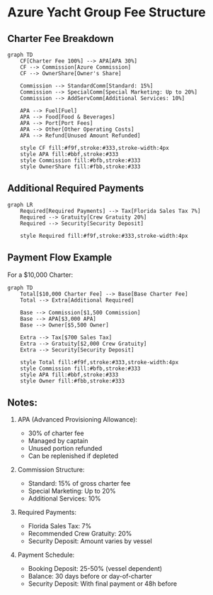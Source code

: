 # Azure Yacht Group Fee Structure

## Charter Fee Breakdown

```mermaid
graph TD
    CF[Charter Fee 100%] --> APA[APA 30%]
    CF --> Commission[Azure Commission]
    CF --> OwnerShare[Owner's Share]
    
    Commission --> StandardComm[Standard: 15%]
    Commission --> SpecialComm[Special Marketing: Up to 20%]
    Commission --> AddServComm[Additional Services: 10%]
    
    APA --> Fuel[Fuel]
    APA --> Food[Food & Beverages]
    APA --> Port[Port Fees]
    APA --> Other[Other Operating Costs]
    APA --> Refund[Unused Amount Refunded]

    style CF fill:#f9f,stroke:#333,stroke-width:4px
    style APA fill:#bbf,stroke:#333
    style Commission fill:#bfb,stroke:#333
    style OwnerShare fill:#fbb,stroke:#333
```

## Additional Required Payments

```mermaid
graph LR
    Required[Required Payments] --> Tax[Florida Sales Tax 7%]
    Required --> Gratuity[Crew Gratuity 20%]
    Required --> Security[Security Deposit]
    
    style Required fill:#f9f,stroke:#333,stroke-width:4px
```

## Payment Flow Example
For a $10,000 Charter:

```mermaid
graph TD
    Total[$10,000 Charter Fee] --> Base[Base Charter Fee]
    Total --> Extra[Additional Required]
    
    Base --> Commission[$1,500 Commission]
    Base --> APA[$3,000 APA]
    Base --> Owner[$5,500 Owner]
    
    Extra --> Tax[$700 Sales Tax]
    Extra --> Gratuity[$2,000 Crew Gratuity]
    Extra --> Security[Security Deposit]
    
    style Total fill:#f9f,stroke:#333,stroke-width:4px
    style Commission fill:#bfb,stroke:#333
    style APA fill:#bbf,stroke:#333
    style Owner fill:#fbb,stroke:#333
```

## Notes:
1. APA (Advanced Provisioning Allowance):
   - 30% of charter fee
   - Managed by captain
   - Unused portion refunded
   - Can be replenished if depleted

2. Commission Structure:
   - Standard: 15% of gross charter fee
   - Special Marketing: Up to 20%
   - Additional Services: 10%

3. Required Payments:
   - Florida Sales Tax: 7%
   - Recommended Crew Gratuity: 20%
   - Security Deposit: Amount varies by vessel

4. Payment Schedule:
   - Booking Deposit: 25-50% (vessel dependent)
   - Balance: 30 days before or day-of-charter
   - Security Deposit: With final payment or 48h before 